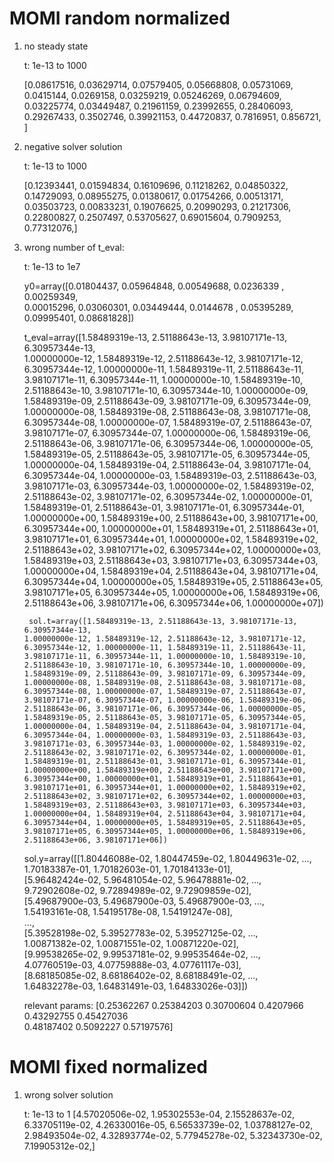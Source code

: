 # MOMI random normalized

1. no steady state

    t: 1e-13 to 1000
    
    [0.08617516, 0.03629714, 0.07579405, 0.05668808, 0.05731069, 0.0415144,
    0.0269158,  0.03259219, 0.05246269, 0.06794609, 0.03225774, 0.03449487,
    0.21961159, 0.23992655, 0.28406093, 0.29267433, 0.3502746,  0.39921153,
    0.44720837, 0.7816951,  0.856721,  ]
    
2. negative solver solution

    t: 1e-13 to 1000

    [0.12393441, 0.01594834, 0.16109696, 0.11218262, 0.04850322, 0.14729093,
    0.08955275, 0.01380617, 0.01754266, 0.00513171, 0.03503723, 0.00833231,
    0.19076625, 0.20990293, 0.21217306, 0.22800827, 0.2507497,  0.53705627,
    0.69015604, 0.7909253,  0.77312076,]

3. wrong number of t_eval:

    t: 1e-13 to 1e7

    y0=array([0.01804437, 0.05964848, 0.00549688, 0.0236339 , 0.00259349,                                                
       0.00015296, 0.03060301, 0.03449444, 0.0144678 , 0.05395289,                                                   
       0.09995401, 0.08681828])
    
    t_eval=array([1.58489319e-13, 2.51188643e-13, 3.98107171e-13, 6.30957344e-13,                                        
       1.00000000e-12, 1.58489319e-12, 2.51188643e-12, 3.98107171e-12,                                               
       6.30957344e-12, 1.00000000e-11, 1.58489319e-11, 2.51188643e-11,                                               
       3.98107171e-11, 6.30957344e-11, 1.00000000e-10, 1.58489319e-10,                                               
       2.51188643e-10, 3.98107171e-10, 6.30957344e-10, 1.00000000e-09,                                               
       1.58489319e-09, 2.51188643e-09, 3.98107171e-09, 6.30957344e-09,                                               
       1.00000000e-08, 1.58489319e-08, 2.51188643e-08, 3.98107171e-08,                                               
       6.30957344e-08, 1.00000000e-07, 1.58489319e-07, 2.51188643e-07,                                               
       3.98107171e-07, 6.30957344e-07, 1.00000000e-06, 1.58489319e-06,                                               
       2.51188643e-06, 3.98107171e-06, 6.30957344e-06, 1.00000000e-05,                                               
       1.58489319e-05, 2.51188643e-05, 3.98107171e-05, 6.30957344e-05,                                               
       1.00000000e-04, 1.58489319e-04, 2.51188643e-04, 3.98107171e-04,                                               
       6.30957344e-04, 1.00000000e-03, 1.58489319e-03, 2.51188643e-03,                                               
       3.98107171e-03, 6.30957344e-03, 1.00000000e-02, 1.58489319e-02,                                               
       2.51188643e-02, 3.98107171e-02, 6.30957344e-02, 1.00000000e-01,                                               
       1.58489319e-01, 2.51188643e-01, 3.98107171e-01, 6.30957344e-01,                                               
       1.00000000e+00, 1.58489319e+00, 2.51188643e+00, 3.98107171e+00,                                               
       6.30957344e+00, 1.00000000e+01, 1.58489319e+01, 2.51188643e+01,                                               
       3.98107171e+01, 6.30957344e+01, 1.00000000e+02, 1.58489319e+02,                                               
       2.51188643e+02, 3.98107171e+02, 6.30957344e+02, 1.00000000e+03,                                               
       1.58489319e+03, 2.51188643e+03, 3.98107171e+03, 6.30957344e+03,                                               
       1.00000000e+04, 1.58489319e+04, 2.51188643e+04, 3.98107171e+04,                                               
       6.30957344e+04, 1.00000000e+05, 1.58489319e+05, 2.51188643e+05,                                               
       3.98107171e+05, 6.30957344e+05, 1.00000000e+06, 1.58489319e+06,                                               
       2.51188643e+06, 3.98107171e+06, 6.30957344e+06, 1.00000000e+07])

        sol.t=array([1.58489319e-13, 2.51188643e-13, 3.98107171e-13, 6.30957344e-13,                                         
       1.00000000e-12, 1.58489319e-12, 2.51188643e-12, 3.98107171e-12,                                               
       6.30957344e-12, 1.00000000e-11, 1.58489319e-11, 2.51188643e-11,                                               
       3.98107171e-11, 6.30957344e-11, 1.00000000e-10, 1.58489319e-10,                                               
       2.51188643e-10, 3.98107171e-10, 6.30957344e-10, 1.00000000e-09,                                               
       1.58489319e-09, 2.51188643e-09, 3.98107171e-09, 6.30957344e-09,                                               
       1.00000000e-08, 1.58489319e-08, 2.51188643e-08, 3.98107171e-08,                                               
       6.30957344e-08, 1.00000000e-07, 1.58489319e-07, 2.51188643e-07,                                               
       3.98107171e-07, 6.30957344e-07, 1.00000000e-06, 1.58489319e-06,                                               
       2.51188643e-06, 3.98107171e-06, 6.30957344e-06, 1.00000000e-05,                                               
       1.58489319e-05, 2.51188643e-05, 3.98107171e-05, 6.30957344e-05,                                               
       1.00000000e-04, 1.58489319e-04, 2.51188643e-04, 3.98107171e-04,                                               
       6.30957344e-04, 1.00000000e-03, 1.58489319e-03, 2.51188643e-03,                                               
       3.98107171e-03, 6.30957344e-03, 1.00000000e-02, 1.58489319e-02,                                               
       2.51188643e-02, 3.98107171e-02, 6.30957344e-02, 1.00000000e-01,                                               
       1.58489319e-01, 2.51188643e-01, 3.98107171e-01, 6.30957344e-01,                                               
       1.00000000e+00, 1.58489319e+00, 2.51188643e+00, 3.98107171e+00,                                               
       6.30957344e+00, 1.00000000e+01, 1.58489319e+01, 2.51188643e+01,                                               
       3.98107171e+01, 6.30957344e+01, 1.00000000e+02, 1.58489319e+02,                                               
       2.51188643e+02, 3.98107171e+02, 6.30957344e+02, 1.00000000e+03,                                               
       1.58489319e+03, 2.51188643e+03, 3.98107171e+03, 6.30957344e+03,                                               
       1.00000000e+04, 1.58489319e+04, 2.51188643e+04, 3.98107171e+04,                                               
       6.30957344e+04, 1.00000000e+05, 1.58489319e+05, 2.51188643e+05,                                               
       3.98107171e+05, 6.30957344e+05, 1.00000000e+06, 1.58489319e+06,                                               
       2.51188643e+06, 3.98107171e+06])

    sol.y=array([[1.80446088e-02, 1.80447459e-02, 1.80449631e-02, ...,                                                   
        1.70183387e-01, 1.70182603e-01, 1.70184133e-01],  
       [5.96482424e-02, 5.96481054e-02, 5.96478881e-02, ...,                                                         
        9.72902608e-02, 9.72894989e-02, 9.72909859e-02],  
       [5.49687900e-03, 5.49687900e-03, 5.49687900e-03, ...,                                                         
        1.54193161e-08, 1.54195178e-08, 1.54191247e-08],  
       ...,                  
       [5.39528198e-02, 5.39527783e-02, 5.39527125e-02, ...,                                                         
        1.00871382e-02, 1.00871551e-02, 1.00871220e-02],  
       [9.99538265e-02, 9.99537181e-02, 9.99535464e-02, ...,                                                         
        4.07760519e-03, 4.07759888e-03, 4.07761117e-03],  
       [8.68185085e-02, 8.68186402e-02, 8.68188491e-02, ...,                                                         
        1.64832278e-03, 1.64831491e-03, 1.64833026e-03]])

    relevant params: [0.25362267 0.25384203 0.30700604 0.4207966  0.43292755 0.45427036                                                   
 0.48187402 0.5092227  0.57197576]

# MOMI fixed normalized

1. wrong solver solution

    t: 1e-13 to 1
    [4.57020506e-02, 1.95302553e-04, 2.15528637e-02, 6.33705119e-02,
    4.26330016e-05, 6.56533739e-02, 1.03788127e-02, 2.98493504e-02,
    4.32893774e-02, 5.77945278e-02, 5.32343730e-02, 7.19905312e-02,]